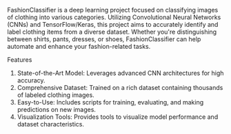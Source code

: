 FashionClassifier is a deep learning project focused on classifying images of clothing into various categories. Utilizing Convolutional Neural Networks (CNNs) and TensorFlow/Keras, this project aims to accurately identify and label clothing items from a diverse dataset. Whether you're distinguishing between shirts, pants, dresses, or shoes, FashionClassifier can help automate and enhance your fashion-related tasks.

Features
1. State-of-the-Art Model: Leverages advanced CNN architectures for high accuracy.
2. Comprehensive Dataset: Trained on a rich dataset containing thousands of labeled clothing images.
3. Easy-to-Use: Includes scripts for training, evaluating, and making predictions on new images.
4. Visualization Tools: Provides tools to visualize model performance and dataset characteristics.
